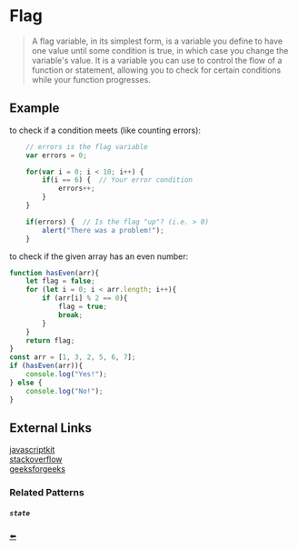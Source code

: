 # Flag

> A flag variable, in its simplest form, is a variable you define to have one value until some condition is true, in which case you change the variable's value. It is a variable you can use to control the flow of a function or statement, allowing you to check for certain conditions while your function progresses.

## Example

to check if a condition meets (like counting errors):

```js
    // errors is the flag variable
    var errors = 0;

    for(var i = 0; i < 10; i++) {
        if(i == 6) {  // Your error condition
            errors++;
        }
    }

    if(errors) {  // Is the flag "up"? (i.e. > 0)
        alert("There was a problem!");
    }
```

to check if the given array has an even number:

```js
function hasEven(arr){
    let flag = false;
    for (let i = 0; i < arr.length; i++){
        if (arr[i] % 2 == 0){
            flag = true;
            break;
        }
    }
    return flag;
}
const arr = [1, 3, 2, 5, 6, 7]; 
if (hasEven(arr)){
    console.log("Yes!");
} else {
    console.log("No!");
}

```

## External Links
[javascriptkit](http://www.javascriptkit.com/javatutors/valid2.shtml)<br/>
[stackoverflow](https://stackoverflow.com/questions/17402125/what-is-a-flag-variable)<br/>
[geeksforgeeks](https://www.geeksforgeeks.org/use-of-flag-in-programming/)

### Related Patterns
##### `state`

[⬅️](https://github.com/Sinakhx/techniques-in-programming#readme)